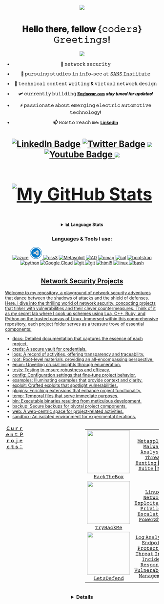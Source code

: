 <!--
**testcomputer/testcomputer** 
Keep your code neat
Maintain simply structure
And above all else, leave yourself notes
-->

<h1 align="center">
<img src="" width="750" height="1">
<img src="https://camo.githubusercontent.com/82291b0fe831bfc6781e07fc5090cbd0a8b912bb8b8d4fec0696c881834f81ac/68747470733a2f2f70726f626f742e6d656469612f394575424971676170492e676966" width="750" height="1"><img src="https://camo.githubusercontent.com/d88bdce683bc31abcfc8fd8774880f5a305e4e59/687474703a2f2f692e696d6775722e636f6d2f6337476d414a662e706e67" /><br>
<div id="badges"></div>
<h1 align="center"> 𝐇𝐞𝐥𝐥𝐨 𝐭𝐡𝐞𝐫𝐞, 𝐟𝐞𝐥𝐥𝐨𝐰 {𝚌𝚘𝚍𝚎𝚛𝚜} 𝙶𝚛𝚎𝚎𝚝𝚒𝚗𝚐𝚜!
<h4 align="center">
<div id="header" align="center"> <img src="https://user-images.githubusercontent.com/104815254/170267211-7f5c43d2-cc8b-4e82-8bf3-068591c66093.gif" width="100"/> </div>
 
<!--  <a target="_blank" href="https://github-readme-medium-recent-article.vercel.app/medium/@testcomputer/0"><img src="https://github-readme-medium-recent-article.vercel.app/medium/@testcomputer/0" alt="Recent Article 0"> --> 
<!-- <img src="https://camo.githubusercontent.com/82291b0fe831bfc6781e07fc5090cbd0a8b912bb8b8d4fec0696c881834f81ac/68747470733a2f2f70726f626f742e6d656469612f394575424971676170492e676966" width="750" height="1"> -->
<!-- <p align="left"> <img src="https://komarev.com/ghpvc/?username=raghav-byte" alt="testcomputer" /> </p> -->
<!-- 
<img src="https://camo.githubusercontent.com/e8e7b06ecf583bc040eb60e44eb5b8e0ecc5421320a92929ce21522dbc34c891/68747470733a2f2f6d656469612e67697068792e636f6d2f6d656469612f6876524a434c467a6361737252346961377a2f67697068792e676966" width="30px"/>
</h1> 
-->

- :telescope: 𝚗𝚎𝚝𝚠𝚘𝚛𝚔 𝚜𝚎𝚌𝚞𝚛𝚒𝚝𝚢 

- 🧮  𝚙𝚞𝚛𝚜𝚞𝚒𝚗𝚐 𝚜𝚝𝚞𝚍𝚒𝚎𝚜 𝚒𝚗 𝚒𝚗𝚏𝚘-𝚜𝚎𝚌 𝚊𝚝 [𝚂𝙰𝙽𝚂 𝙸𝚗𝚜𝚝𝚒𝚝𝚞𝚝𝚎](https://www.sans.org/)
  
- :seedling: 𝚝𝚎𝚌𝚑𝚗𝚒𝚌𝚊𝚕 𝚌𝚘𝚗𝚝𝚎𝚗𝚝 𝚠𝚛𝚒𝚝𝚒𝚗𝚐 & 𝚟𝚒𝚛𝚝𝚞𝚊𝚕 𝚗𝚎𝚝𝚠𝚘𝚛𝚔 𝚍𝚎𝚜𝚒𝚐𝚗
  
- :small_airplane: 𝚌𝚞𝚛𝚛𝚎𝚗𝚝𝚕𝚢 𝚋𝚞𝚒𝚕𝚍𝚒𝚗𝚐 [𝐄𝐧𝐠𝐢𝐧𝐞𝐞𝐮𝐫.𝐜𝐨𝐦](https://engineeur.com) *𝐬𝐭𝐚𝐲 𝐭𝐮𝐧𝐞𝐝 𝐟𝐨𝐫 𝐮𝐩𝐝𝐚𝐭𝐞𝐬!*
  
- :zap: 𝚙𝚊𝚜𝚜𝚒𝚘𝚗𝚊𝚝𝚎 𝚊𝚋𝚘𝚞𝚝 𝚎𝚖𝚎𝚛𝚐𝚒𝚗𝚐 𝚎𝚕𝚎𝚌𝚝𝚛𝚒𝚌 𝚊𝚞𝚝𝚘𝚖𝚘𝚝𝚒𝚟𝚎 𝚝𝚎𝚌𝚑𝚗𝚘𝚕𝚘𝚐𝚢!

- :mailbox: 𝙷𝚘𝚠 𝚝𝚘 𝚛𝚎𝚊𝚌𝚑 𝚖𝚎: [LinkedIn](https://www.linkedin.com/in/daniel-j-w-torres)
  
<!--
                                                Understand the code 
                                                Practice simplicity
                                                Take your time
                                                Research & study new framworks and techniques
<!--

                                     There is an easter egg located somewhere in this file. Happy hunting! 

-->

<!-- Color coordinate images -->

<h1 align="center"><a href="https://www.linkedin.com/in/daniel-j-w-torres/">
<img src="https://img.shields.io/badge/LinkedIn-blue?style=for-the-badge&logo=linkedin&logoColor=white" alt="LinkedIn Badge"/></a>
<!-- <a href="https://www.youtube.com/channel/UCwlMLasm-aDMaSQc62F92Zg/"> -->
<a href="https://www.twitter.com/danijordwiletor">
<img src="https://img.shields.io/badge/Twitter-blue?style=for-the-badge&logo=twitter&logoColor=white" alt="Twitter Badge"/></a>
<a href="https://discord.com/channels/1033909070643609662/1033909071520206899">
<img src="https://camo.githubusercontent.com/3f990cfefb64f13d28397fe586c3aa38a81fde585de479205d63c79363ebe07a/68747470733a2f2f696d672e736869656c64732e696f2f62616467652f446973636f72642d3732383944413f7374796c653d666f722d7468652d6261646765266c6f676f3d646973636f7264266c6f676f436f6c6f723d7768697465" </a>
<a href="https://www.youtube.com/@danijordwiletorr"> 
<img src="https://img.shields.io/badge/YouTube-red?style=for-the-badge&logo=youtube&logoColor=white" alt="Youtube Badge"/>
<a href="github.com/testcomputer"> 
<img src="https://camo.githubusercontent.com/b994fc2dc47e1b1c3bb4932c4b37df5930ec6cae8187a2f363ff63a906b23de4/68747470733a2f2f696d672e736869656c64732e696f2f62616467652f2d4769744875622d3138313731373f7374796c653d666f722d7468652d6261646765266c6f676f3d476974487562266c6f676f436f6c6f723d776869746527" ata-canonical-src="https://img.shields.io/badge/-GitHub-181717?style=for-the-badge&amp;logo=GitHub&amp;logoColor=white'" style="max-width: 100%;"> <!-- temp fix, open a issue. resolve this --><h1 align="center"> 
 
[![My GitHub Stats](https://github-readme-stats.vercel.app/api/?username=testcomputer&count_private=true&theme=tokyonight&showicons=true)]()</h1>


<h4 align="center">
 <details>
  <summary>
   📊 
   <b>
    Language Stats
   </b>
  </summary>
  <br>
<img src="https://github-readme-stats.vercel.app/api/top-langs/?username=testcomputer&layout=compact&theme=tokyonight" alt="testcomputer's mostly used Languages"/>
 </details>
</h4>

</details>
</h4>
</summary>

<!-- 

![](https://komarev.com/ghpvc/?username=tstcomputer&style=plastic-square&color=brightgreen)

 -->
 

 
<!-- 
                                            <details>
                                            <summary>Web development</summary> 
                                            </p>
                                            </details>
-->

<h3 align="center"> Languages & Tools I use:</h3>
<p align="center"> <a href="https://azure.com/" target="_blank">
<img src="https://clipground.com/images/microsoft-azure-clipart-logo-4.png" alt="azure" width="40" height="40"/></a>
<a href="https://code.visualstudio.com/" target="_blank"> 
<img src="https://github.com/Pedro-Murilo/icons-for-readme/blob/main/.github/vscode-icon.svg" alt="bootstrap" width="40" height="40"/> 
<a href="https://www.w3schools.com/css/" target="_blank"> 
<img src="https://img.icons8.com/color/48/000000/css3.png" alt="css3" width="40" height="40"/></a>
<a href="https://metasploit.com/" target="_blank">
<img src="https://assets.tryhackme.com/img/modules/metasploit.png" alt="Metasploit" width="40" height"/></a>
<a href="https://microsoft.com/" target="_blank">    
<img src="https://vectorified.com/images/active-directory-icon-26.png" alt="AD" width="40" height="40"/></a>
<a href="http://nmap.org/" target="_blank">
<img src="https://screenshots.dgtcdn.net/images/t_app-logo-l,f_auto,dpr_auto/p/c828c686-96d4-11e6-bce4-00163ec9f5fa/2413414525/nmap-logo" alt="nmap" width="40" height="40" /></a>
<a href="https://www.mysql.com/" target="_blank">
<img src="https://img.icons8.com/color/64/000000/sql.png" alt="sql" width="40" height="40"/></a>
<a href="https://getbootstrap.com" target="_blank">
<img src="https://img.icons8.com/color/48/000000/bootstrap.png" alt="bootstrap" width="40" height="40"/</a>
<a href="https://www.python.org" target="_blank">
<img src="https://img.icons8.com/color/48/000000/python.png" alt="python" width="40" height="40"/></a>
<a href="https://cloud.google.com/" target="_blank">
<img src="https://img.icons8.com/color/48/000000/google-cloud.png" alt="Google Cloud" width="40" height="40"/></a>
<a href="https://kali.org/" target="_blank"> 
<img src="https://external-content.duckduckgo.com/iu/?u=http%3A%2F%2Forig12.deviantart.net%2F402b%2Ff%2F2015%2F318%2F9%2F6%2Fmortal_kombat_logo_2_by_llexandro-d9gpghl.png&f=1&nofb=1&ipt=56bc011d65a99ea52b81097395d92e15f3d3f7fe203b5100ed093be5b2a287ef&ipo=images" alt="git" width="40" height="40"/> 
        </a> 
<a href="https://git-scm.com/" target="_blank"> 
<img src="https://img.icons8.com/color/48/000000/git.png" alt="git" width="40" height="40"/></a>
<a href="https://www.w3.org/html/" target="_blank">  
<img src="https://img.icons8.com/color/50/000000/html-5.png" alt="html5" width="40" height="40"/></a>
<a href="https://www.linux.org/" target="_blank"> 
<img src="https://img.icons8.com/color/48/000000/linux.png" alt="linux" width="40" height="40"/> 
<a href="https://www.gnu.org/software/bash/">
<img src="https://icon-library.com/images/bash-icon/bash-icon-23.jpg" alt="bash" width="40" height="40"/</a></p></h1>
 
<h1 align="center"></h4>

  <!--   

                                            <details>
                                              <summary><strong> Example </strong></summary>
                                            </details>

 
-->

<h2 align="center">Network Security Projects</h1>
Welcome to my repository, a playground of network security adventures that dance between the shadows of attacks and the shield of defenses. Here, I dive into the thrilling world of network security, concocting projects that tinker with vulnerabilities and their clever countermeasures. Think of it as my secret lab where I cook up schemes using Lua, C++, Ruby, and Python on the trusted canvas of Linux.
Immersed within this comprehensive repository, each project folder serves as a treasure trove of essential components:

   - docs: Detailed documentation that captures the essence of each project.
   - creds: A secure vault for credentials.
   - logs: A record of activities, offering transparency and traceability.
   - root: Root-level materials, providing an all-encompassing perspective.
   - enum: Unveiling crucial insights through enumeration.
   - tests: Testing to ensure robustness and efficacy.
   - config: Configuration settings that fine-tune project behavior.
   - examples: Illuminating examples that provide context and clarity.
   - exploit: Crafted exploits that spotlight vulnerabilities.
   - plugins: Enriching extensions that enhance project functionality.
   - temp: Temporal files that serve immediate purposes.
   - bin: Executable binaries resulting from meticulous development.
   - backup: Secure backups for pivotal project components.
   - web: A web-centric space for project-related activities.
   - sandbox: An isolated environment for experimental iterations.

<!-- This repository contains a series of projects relative to network security (attack and mitigation). 
I work on the development of different projects related to network security, by studying 
vulnerabilities and countermeasures in networking systems and communication protocols, I 
developed a set of active attack mechanisms to infiltrate a system on different layers. -->


</div></details></summary></b></summary></b>

<h4 align="center">
<div style="display: flex; justify-content: center;">
<table style="width: 750px;">
<tr>
<b> Ｃｕｒｒｅｎｔ Ｐｒｏｊｅｃｔｓ：</b>
 
<br>
<table style="width: 900px;">
  <tr>
    <td style="text-align: center;">
      <a href="https://hackthebox.com"><img src="https://avatars.githubusercontent.com/u/31746234?s=280&v=4" height="140px" width="140px"></a>
      <br>
      𝙷𝚊𝚌𝚔𝚃𝚑𝚎𝙱𝚘𝚡
    </td>
    <td> 𝙼𝚎𝚝𝚊𝚜𝚙𝚕𝚘𝚒𝚝 | 𝙼𝚊𝚕𝚠𝚊𝚛𝚎 𝙰𝚗𝚊𝚕𝚢𝚜𝚒𝚜 | 𝚃𝚑𝚛𝚎𝚊𝚝 𝙷𝚞𝚗𝚝𝚒𝚗𝚐 | 𝙱𝚞𝚛𝚙 𝚂𝚞𝚒𝚝𝚎 | 𝙽𝚖𝚊𝚙 </td>
  </tr>
  <tr>
    <td style="text-align: center;">
      <a href="https://tryhackme.com/"><img src="https://assets.tryhackme.com/img/favicon.png" height="140px" width="140px"></a>
      <br>
     𝚃𝚛𝚢𝙷𝚊𝚌𝚔𝙼𝚎
    </td>
    <td> 𝙻𝚒𝚗𝚞𝚡 | 𝙽𝚎𝚝𝚠𝚘𝚛𝚔 𝙴𝚡𝚙𝚕𝚘𝚒𝚝𝚊𝚝𝚒𝚘𝚗 | 𝙿𝚛𝚒𝚟𝚒𝚕𝚎𝚐𝚎 𝙴𝚜𝚌𝚊𝚕𝚊𝚝𝚒𝚘𝚗 | 𝙿𝚘𝚠𝚎𝚛𝚂𝚑𝚎𝚕𝚕 </td>
  </tr>
  <tr>
    <td style="text-align: center;">
      <a href="https://letsdefend.io"><img src="https://letsdefend.io/static/img/letsdefend-logo.png" height="140px" width="140px"></a>
      <br>
      𝙻𝚎𝚝𝚜𝙳𝚎𝚏𝚎𝚗𝚍
    </td>
    <td> 𝙻𝚘𝚐 𝙰𝚗𝚊𝚕𝚢𝚜𝚒𝚜 | 𝙴𝚗𝚍𝚙𝚘𝚒𝚗𝚝 𝙿𝚛𝚘𝚝𝚎𝚌𝚝𝚒𝚘𝚗 | 𝚃𝚑𝚛𝚎𝚊𝚝 𝙸𝚗𝚝𝚎𝚕 | 𝙸𝚗𝚌𝚒𝚍𝚎𝚗𝚝 𝚁𝚎𝚜𝚙𝚘𝚗𝚜𝚎 | 𝚅𝚞𝚕𝚗𝚎𝚛𝚊𝚋𝚒𝚕𝚒𝚝𝚢 𝙼𝚊𝚗𝚊𝚐𝚎𝚖𝚎𝚗𝚝</td>
  </tr>
</table><div></div></h4>


<!-- Description document which defines the guidelines/deliverables and in some cases input and example of output files. -->

<h3 align="center">
<div><details><summary><b>𝚜𝚎𝚌𝚞𝚛𝚒𝚝𝚢 𝚝𝚘𝚙𝚒𝚌𝚜</summary></b>

<div style="text-align: left;">

 
      Project: Network Sniffing and Analysis with Wireshark
      Project: Building a Honeypot to Lure Cyber Intruders
      Project: Firewall Rule Optimization for Maximum Security
   <!--   Project D: Crafting Custom Intrusion Detection Signatures -->
      Project: Exploiting Cross-Site Scripting Vulnerabilities
  <!--    Project F: Securing Web Applications with OWASP Top Ten -->
  <!--    Project G: Designing a Secure Multi-factor Authentication System -->
      Project: Malware Analysis and Dynamic Behavior Profiling
      Project: Wireless Network Penetration Testing (Wi-Fi Hacking)
      Project: Bypassing Network Access Control Systems
      Project: Secure Configuration of Network Routers and Switches
      Project: Host-based Intrusion Detection System (HIDS) Setup
   <!--   Project N: Cryptography for Network Traffic Encryption -->
      Project: Cloud Security Configuration and Best Practices
 <!-- Project: Social Engineering and Phishing Simulations -->
      Project: Vulnerability Scanning and Patch Management
  <!--    Project S: Implementing a Software Defined Network (SDN)  -->
<!--      Project T: Network Traffic Anomaly Detection using Machine Learning -->
      Project: Secure VPN Setup and Configuration
      Project: DNS Packet Capture and Fields Parsing (Malicious Detection)
      Project: Securing IoT Devices in a Home Network 
      Project: Continuous Security Monitoring with SIEM Solutions
</div>
  
<h3 align="center">
<div><details><summary></b>Professional Summary</summary></b>
<h6> 𝐄𝐱𝐩𝐞𝐫𝐢𝐞𝐧𝐜𝐞𝐝 𝐢𝐧 𝐭𝐡𝐞 𝐫𝐞𝐚𝐥𝐦 𝐨𝐟 𝐋𝐢𝐧𝐮𝐱 𝐬𝐲𝐬𝐭𝐞𝐦 𝐚𝐝𝐦𝐢𝐧𝐢𝐬𝐭𝐫𝐚𝐭𝐢𝐨𝐧, 𝐈 𝐨𝐟𝐟𝐞𝐫 𝐚 𝐜𝐨𝐦𝐩𝐫𝐞𝐡𝐞𝐧𝐬𝐢𝐯𝐞 𝐮𝐧𝐝𝐞𝐫𝐬𝐭𝐚𝐧𝐝𝐢𝐧𝐠 𝐨𝐟 𝐯𝐚𝐫𝐢𝐨𝐮𝐬 𝐨𝐩𝐞𝐧-𝐬𝐨𝐮𝐫𝐜𝐞 𝐨𝐩𝐞𝐫𝐚𝐭𝐢𝐧𝐠 𝐬𝐲𝐬𝐭𝐞𝐦𝐬, 𝐜𝐨𝐮𝐩𝐥𝐞𝐝 𝐰𝐢𝐭𝐡 𝐚 𝐬𝐭𝐫𝐨𝐧𝐠 𝐚𝐧𝐚𝐥𝐲𝐭𝐢𝐜𝐚𝐥 𝐚𝐜𝐮𝐦𝐞𝐧. 𝐀𝐬 𝐚 𝐧𝐞𝐭𝐰𝐨𝐫𝐤 𝐚𝐝𝐦𝐢𝐧𝐢𝐬𝐭𝐫𝐚𝐭𝐨𝐫, 𝐦𝐲 𝐟𝐨𝐜𝐮𝐬 𝐢𝐬 𝐨𝐧 𝐞𝐥𝐞𝐯𝐚𝐭𝐢𝐧𝐠 𝐧𝐞𝐭𝐰𝐨𝐫𝐤 𝐫𝐞𝐥𝐢𝐚𝐛𝐢𝐥𝐢𝐭𝐲 & 𝐬𝐲𝐬𝐭𝐞𝐦 𝐚𝐜𝐜𝐞𝐬𝐬𝐢𝐛𝐢𝐥𝐢𝐭𝐲 𝐭𝐡𝐫𝐨𝐮𝐠𝐡 𝐬𝐲𝐬𝐭𝐞𝐦 𝐢𝐧𝐬𝐭𝐚𝐥𝐥𝐚𝐭𝐢𝐨𝐧, 𝐜𝐨𝐧𝐟𝐢𝐠𝐮𝐫𝐚𝐭𝐢𝐨𝐧, 𝐚𝐧𝐝 𝐦𝐚𝐧𝐚𝐠𝐞𝐦𝐞𝐧𝐭. 𝐖𝐢𝐭𝐡 𝐚 𝐛𝐚𝐜𝐤𝐠𝐫𝐨𝐮𝐧𝐝 𝐬𝐩𝐚𝐧𝐧𝐢𝐧𝐠 𝐨𝐯𝐞𝐫 𝟕 𝐲𝐞𝐚𝐫𝐬 𝐢𝐧 𝐜𝐨𝐦𝐩𝐮𝐭𝐞𝐫 𝐬𝐲𝐬𝐭𝐞𝐦𝐬 𝐦𝐚𝐧𝐚𝐠𝐞𝐦𝐞𝐧𝐭, 𝐈 𝐡𝐚𝐯𝐞 𝐜𝐮𝐥𝐭𝐢𝐯𝐚𝐭𝐞𝐝 𝐚𝐧 𝐢𝐧-𝐝𝐞𝐩𝐭𝐡 𝐠𝐫𝐚𝐬𝐩 𝐨𝐟 𝐧𝐞𝐭𝐰𝐨𝐫𝐤 𝐝𝐢𝐚𝐠𝐧𝐨𝐬𝐭𝐢𝐜𝐬 𝐚𝐧𝐝 𝐝𝐞𝐯𝐞𝐥𝐨𝐩𝐦𝐞𝐧𝐭 𝐨𝐩𝐞𝐫𝐚𝐭𝐢𝐨𝐧𝐬. 𝐓𝐡𝐢𝐬 𝐞𝐱𝐩𝐞𝐫𝐭𝐢𝐬𝐞 𝐩𝐨𝐬𝐢𝐭𝐢𝐨𝐧𝐬 𝐦𝐞 𝐚𝐬 𝐚 𝐩𝐫𝐨𝐟𝐢𝐜𝐢𝐞𝐧𝐭 𝐭𝐫𝐨𝐮𝐛𝐥𝐞𝐬𝐡𝐨𝐨𝐭𝐞𝐫, 𝐛𝐨𝐥𝐬𝐭𝐞𝐫𝐞𝐝 𝐛𝐲 𝐦𝐲 𝐞𝐟𝐟𝐞𝐜𝐭𝐢𝐯𝐞 𝐜𝐨𝐦𝐦𝐮𝐧𝐢𝐜𝐚𝐭𝐢𝐨𝐧 𝐜𝐚𝐩𝐚𝐛𝐢𝐥𝐢𝐭𝐢𝐞𝐬 𝐭𝐡𝐚𝐭 𝐟𝐚𝐜𝐢𝐥𝐢𝐭𝐚𝐭𝐞 𝐬𝐞𝐚𝐦𝐥𝐞𝐬𝐬 𝐜𝐨𝐥𝐥𝐚𝐛𝐨𝐫𝐚𝐭𝐢𝐨𝐧 𝐢𝐧 𝐝𝐢𝐯𝐞𝐫𝐬𝐞 𝐈𝐓 𝐥𝐚𝐧𝐝𝐬𝐜𝐚𝐩𝐞𝐬. 𝐈𝐧 𝐩𝐚𝐫𝐚𝐥𝐥𝐞𝐥 𝐰𝐢𝐭𝐡 𝐦𝐲 𝐭𝐞𝐜𝐡𝐧𝐢𝐜𝐚𝐥 𝐜𝐨𝐦𝐩𝐞𝐭𝐞𝐧𝐜𝐢𝐞𝐬, 𝐦𝐲 𝐜𝐮𝐫𝐫𝐞𝐧𝐭 𝐞𝐧𝐝𝐞𝐚𝐯𝐨𝐫𝐬 𝐞𝐧𝐜𝐨𝐦𝐩𝐚𝐬𝐬 𝐚𝐠𝐢𝐥𝐞 𝐚𝐧𝐝 𝐒𝐢𝐱 𝐒𝐢𝐠𝐦𝐚 𝐩𝐫𝐨𝐣𝐞𝐜𝐭 𝐦𝐚𝐧𝐚𝐠𝐞𝐦𝐞𝐧𝐭 𝐦𝐞𝐭𝐡𝐨𝐝𝐨𝐥𝐨𝐠𝐢𝐞𝐬, 𝐚 𝐭𝐞𝐬𝐭𝐚𝐦𝐞𝐧𝐭 𝐭𝐨 𝐦𝐲 𝐜𝐨𝐦𝐦𝐢𝐭𝐦𝐞𝐧𝐭 𝐭𝐨 𝐫𝐞𝐟𝐢𝐧𝐢𝐧𝐠 𝐩𝐫𝐨𝐜𝐞𝐬𝐬𝐞𝐬 𝐚𝐧𝐝 𝐟𝐨𝐬𝐭𝐞𝐫𝐢𝐧𝐠 𝐨𝐩𝐞𝐫𝐚𝐭𝐢𝐨𝐧𝐚𝐥 𝐞𝐱𝐜𝐞𝐥𝐥𝐞𝐧𝐜𝐞. 𝐖𝐢𝐭𝐡 𝐮𝐧𝐰𝐚𝐯𝐞𝐫𝐢𝐧𝐠 𝐝𝐞𝐝𝐢𝐜𝐚𝐭𝐢𝐨𝐧 𝐭𝐨 𝐨𝐩𝐭𝐢𝐦𝐢𝐳𝐢𝐧𝐠 𝐧𝐞𝐭𝐰𝐨𝐫𝐤 𝐝𝐲𝐧𝐚𝐦𝐢𝐜𝐬 𝐚𝐧𝐝 𝐬𝐲𝐬𝐭𝐞𝐦 𝐞𝐟𝐟𝐢𝐜𝐢𝐞𝐧𝐜𝐲, 𝐈 𝐚𝐦 𝐩𝐫𝐢𝐦𝐞𝐝 𝐭𝐨 𝐦𝐚𝐤𝐞 𝐚 𝐦𝐞𝐚𝐧𝐢𝐧𝐠𝐟𝐮𝐥 𝐜𝐨𝐧𝐭𝐫𝐢𝐛𝐮𝐭𝐢𝐨𝐧 𝐭𝐨 𝐲𝐨𝐮𝐫 𝐭𝐞𝐚𝐦 𝐚𝐧𝐝 𝐨𝐫𝐠𝐚𝐧𝐢𝐳𝐚𝐭𝐢𝐨𝐧.</h6></details>

<!-- YouTube Playlist Begin -->

<table><table style="width:200"><tr><td>
<a href="https://www.youtube.com/watch?v=B03V3Tazcec">
<img width="140px" src="https://i.ytimg.com/vi/B03V3Tazcec/mqdefault.jpg"></a></td><td>
<a href="https://www.youtube.com/watch?v=B03V3Tazcec">Bicep Builders: Azure Sentinel and policy as code from Jesse Loudon and Casey Mullineaux</a>
<br/>Sep 17, 2021</td></tr></table>
<table><table style="width:200"><tr><td>
<a href="https://www.youtube.com/watch?v=AVn5glYBz84">
<img width="140px" src="https://i.ytimg.com/vi/AVn5glYBz84/mqdefault.jpg"></a></td><td>
<a href="https://www.youtube.com/watch?v=AVn5glYBz84">June 2021 Meetup: Azure Policy as Code: Zero to Hero in 60 minutes</a><br/>Jun 23, 2021</td></tr></table>
<table><tr><td><a href="https://www.youtube.com/watch?v=-KSLh2I9e1U">
<img width="140px" src="https://i.ytimg.com/vi/-KSLh2I9e1U/mqdefault.jpg"></a></td>
<td><a href="https://www.youtube.com/watch?v=-KSLh2I9e1U">Flexing Your Security Governance with Azure Policy As Code</a>
<br/>Nov 10, 2021</td></tr></table>
<table><tr><td><a href="https://www.youtube.com/watch?v=SuH_TBBsvLI">
<img width="140px" src="https://i.ytimg.com/vi/SuH_TBBsvLI/mqdefault.jpg"></a></td>
<td><a href="https://www.youtube.com/watch?v=SuH_TBBsvLI">Increasing Your Compliance with Microsoft Defender</a>
<br/>Feb 3, 2022</td></tr></table>
<table><tr><td><a href="https://www.youtube.com/watch?v=dPwy8nlNyNM">
<img width="140px" src="https://i.ytimg.com/vi/dPwy8nlNyNM/mqdefault.jpg"></a></td>
<td><a href="https://www.youtube.com/watch?v=dPwy8nlNyNM">Sydney DevOps Meetup — August 2021</a>
<br/>Aug 20, 2021</td></tr></table>

<!-- YouTube Playlist End -->
  
<!--
  
<table><tr><td><!-- {you-found-the-flag!} --><a href="https://engineeur.com/f/career-growth-strategies-for-new-professionals">
<img width="140px" src="https://user-images.githubusercontent.com/104815254/230734507-d07ffaeb-0539-4630-a1cf-53ab10ca6bbe.png"></a></td>
<td><a href="https://engineeur.com/f/career-growth-strategies-for-new-professionals">Career Growth Strategies — April 2023</a><br/>Apr 3, 2023</td></tr></table>
-->

<a href="https://www.gnu.org/software/bash/">
<img src="https://github.com/testcomputer/testcomputer/assets/104815254/9e72027b-9b84-488d-85c4-3dc58d5443b4"</a>

 <div class="badge-base LI-profile-badge" data-locale="en_US" data-size="medium" data-theme="light" data-type="VERTICAL" data-vanity="daniel-j-w-torres" data-version="v1"><a class="badge-base__link LI-simple-link" href="https://www.linkedin.com/in/daniel-j-w-torres?trk=profile-badge">Daniel J. W. Torres</a></div>
              
   
<p align="center"> <a href="https://www.azure.com" target="_blank"> <img src="https://raw.githubusercontent.com/pry0cc/axiom/master/screenshots/Referrals/azure_referral.png" 
 screenshots/Referrals/azure_referral.png/><img src="https://camo.githubusercontent.com/82291b0fe831bfc6781e07fc5090cbd0a8b912bb8b8d4fec0696c881834f81ac/68747470733a2f2f70726f626f742e6d656469612f394575424971676170492e676966" width="750" height="1">
